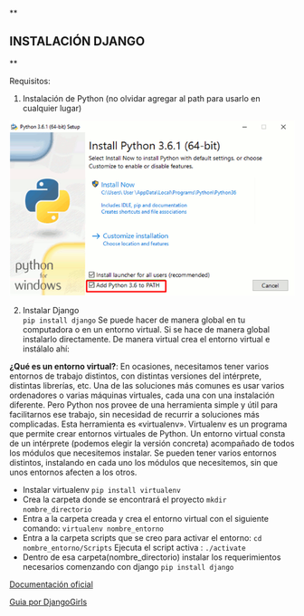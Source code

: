 **

## INSTALACIÓN DJANGO

**

Requisitos:
1. Instalación de Python (no olvidar agregar al path para usarlo en cualquier lugar)

![Instalación python](https://github.com/BettySanchez7/Django_recursos/blob/main/Images/Screenshot_2.png)

2. Instalar Django  
	`pip install django`
	Se puede hacer de manera global en tu computadora o en un entorno virtual. Si se hace de manera global instalarlo directamente.
	De manera virtual crea el entorno virtual e instálalo ahí:
	

**¿Qué es un entorno virtual?**: En ocasiones, necesitamos tener varios entornos de trabajo distintos, con distintas versiones del intérprete, distintas librerías, etc. Una de las soluciones más comunes es usar varios ordenadores o varias máquinas virtuales, cada una con una instalación diferente. Pero Python nos provee de una herramienta simple y útil para facilitarnos ese trabajo, sin necesidad de recurrir a soluciones más complicadas. Esta herramienta es «virtualenv».
Virtualenv es un programa que permite crear entornos virtuales de Python. Un entorno virtual consta de un intérprete (podemos elegir la versión concreta) acompañado de todos los módulos que necesitemos instalar. Se pueden tener varios entornos distintos, instalando en cada uno los módulos que necesitemos, sin que unos entornos afecten a los otros.
* Instalar virtualenv `pip install virtualenv`
* Crea la carpeta donde se encontrará el proyecto `mkdir nombre_directorio`
* Entra a la carpeta creada y crea el entorno virtual con el siguiente comando: `virtualenv nombre_entorno`
* Entra a la carpeta scripts que se creo para activar el entorno: `cd nombre_entorno/Scripts`
	Ejecuta el script activa : `./activate`
* Dentro de esa carpeta(nombre_directorio) instalar los requerimientos necesarios comenzando con django `pip install django`

[Documentación oficial](https://docs.djangoproject.com/en/3.1/intro/install/)

[Guia por DjangoGirls](https://argentinaenpython.com/django-girls/tutorial/django_installation/)
